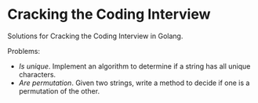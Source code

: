 # Cracking the Coding Interview

Solutions for Cracking the Coding Interview in Golang.

Problems:
* *Is unique*. Implement an algorithm to determine if a string has all unique characters.
* *Are permutation*. Given two strings, write a method to decide if one is a permutation of the other.
